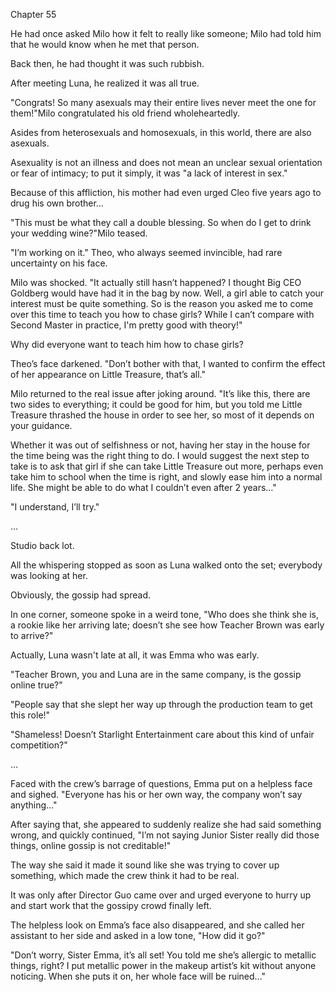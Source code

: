 Chapter 55

He had once asked Milo how it felt to really like someone; Milo had told him that he would know when he met that person.


Back then, he had thought it was such rubbish.


After meeting Luna, he realized it was all true.


"Congrats! So many asexuals may their entire lives never meet the one for them!"Milo congratulated his old friend wholeheartedly.


Asides from heterosexuals and homosexuals, in this world, there are also asexuals.


Asexuality is not an illness and does not mean an unclear sexual orientation or fear of intimacy; to put it simply, it was "a lack of interest in sex."


Because of this affliction, his mother had even urged Cleo five years ago to drug his own brother…


"This must be what they call a double blessing. So when do I get to drink your wedding wine?"Milo teased.


"I’m working on it." Theo, who always seemed invincible, had rare uncertainty on his face.


Milo was shocked. "It actually still hasn’t happened? I thought Big CEO Goldberg would have had it in the bag by now. Well, a girl able to catch your interest must be quite something. So is the reason you asked me to come over this time to teach you how to chase girls? While I can’t compare with Second Master in practice, I'm pretty good with theory!"


Why did everyone want to teach him how to chase girls?


Theo’s face darkened. "Don’t bother with that, I wanted to confirm the effect of her appearance on Little Treasure, that’s all."


Milo returned to the real issue after joking around. "It’s like this, there are two sides to everything; it could be good for him, but you told me Little Treasure thrashed the house in order to see her, so most of it depends on your guidance.


Whether it was out of selfishness or not, having her stay in the house for the time being was the right thing to do. I would suggest the next step to take is to ask that girl if she can take Little Treasure out more, perhaps even take him to school when the time is right, and slowly ease him into a normal life. She might be able to do what I couldn’t even after 2 years…"


"I understand, I’ll try."


…


Studio back lot.


All the whispering stopped as soon as Luna walked onto the set; everybody was looking at her.


Obviously, the gossip had spread.


In one corner, someone spoke in a weird tone, "Who does she think she is, a rookie like her arriving late; doesn’t she see how Teacher Brown was early to arrive?"


Actually, Luna wasn't late at all, it was Emma who was early.


"Teacher Brown, you and Luna are in the same company, is the gossip online true?"


"People say that she slept her way up through the production team to get this role!"


"Shameless! Doesn’t Starlight Entertainment care about this kind of unfair competition?"


…


Faced with the crew’s barrage of questions, Emma put on a helpless face and sighed. "Everyone has his or her own way, the company won’t say anything…"


After saying that, she appeared to suddenly realize she had said something wrong, and quickly continued, "I’m not saying Junior Sister really did those things, online gossip is not creditable!"


The way she said it made it sound like she was trying to cover up something, which made the crew think it had to be real.


It was only after Director Guo came over and urged everyone to hurry up and start work that the gossipy crowd finally left.


The helpless look on Emma’s face also disappeared, and she called her assistant to her side and asked in a low tone, "How did it go?"


"Don’t worry, Sister Emma, it’s all set! You told me she’s allergic to metallic things, right? I put metallic power in the makeup artist’s kit without anyone noticing. When she puts it on, her whole face will be ruined…"

